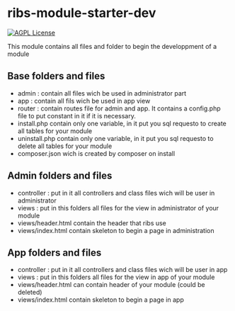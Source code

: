 # ribs-module-starter-dev
[![AGPL License](http://img.shields.io/badge/license-AGPL%20v3-red.svg?style=flat-square)](http://opensource.org/licenses/AGPL-3.0) 

This module contains all files and folder to begin the developpment of a module

## Base folders and files

- admin : contain all files wich be used in administrator part
- app : contain all fils wich be used in app view
- router : contain routes file for admin and app. It contains a config.php file to put constant in it if it is necessary.
- install.php contain only one variable, in it put you sql requesto to create all tables for your module
- uninstall.php contain only one variable, in it put you sql requesto to delete all tables for your module
- composer.json wich is created by composer on install

## Admin folders and files

- controller : put in it all controllers and class files wich will be user in administrator
- views : put in this folders all files for the view in administrator of your module
- views/header.html contain the header that ribs use
- views/index.html contain skeleton to begin a page in administration

## App folders and files

- controller : put in it all controllers and class files wich will be user in app
- views : put in this folders all files for the view in app of your module
- views/header.html can contain header of your module (could be deleted)
- views/index.html contain skeleton to begin a page in app